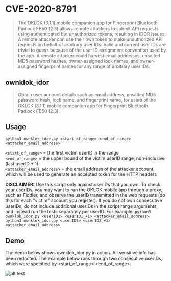 # CVE-2020-8791
>The OKLOK (3.1.1) mobile companion app for Fingerprint Bluetooth Padlock FB50 (2.3) allows remote attackers to submit API requests using authenticated but unauthorized tokens, resulting in IDOR issues. A remote attacker can use their own token to make unauthorized API requests on behalf of arbitrary user IDs. Valid and current user IDs are trivial to guess because of the user ID assignment convention used by the app. A remote attacker could harvest email addresses, unsalted MD5 password hashes, owner-assigned lock names, and owner-assigned fingerprint names for any range of arbitrary user IDs.

## ownklok_idor
> Obtain user account details such as email address, unsalted MD5 password hash, lock name, and fingerprint name, for users of the OKLOK (3.1.1) mobile companion app for Fingerprint Bluetooth Padlock FB50 (2.3).

## Usage
```python3 ownklok_idor.py <start_of_range> <end_of_range> <attacker_email_address>```

`<start_of_range>` = the first victim userID in the range <br/>
`<end_of_range>` = the upper bound of the victim userID range, non-inclusive (last userID + 1) <br/>
`<attacker_email_address>` = the email address of the attacker account, which will be used to generate an accepted token for the HTTP headers

**DISCLAIMER:** Use this script only against userIDs that you own. To check your userIDs, you may want to run the OKLOK mobile app through a proxy, such as Fiddler, and observe the userID transmitted in the web requests (do this for each "victim" account you register). If you do not own consecutive userIDs, do not include additional userIDs in the script range arguments, and instead run the tests separately per userID. For example:
```python3 ownklok_idor.py <userID1> <userID1_+1> <attacker_email_address>``` <br/> 
```python3 ownklok_idor.py <userID2> <userID2_+1> <attacker_email_address>```

## Demo
The demo below shows ownklok_idor.py in action. All sensitive info has been redacted. The example below runs through two consecutive userIDs, which were specified by <start_of_range> <end_of_range>. 

![alt text](CVE-2020-8791_demo.png "Demonstration of ownklok_idor.py")
